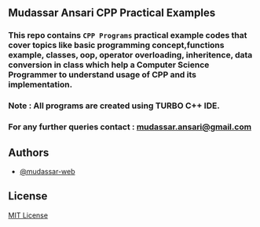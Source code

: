 ## Mudassar Ansari CPP Practical Examples

### This repo contains `CPP Programs` practical example codes that cover topics like basic programming concept,functions example, classes, oop, operator overloading, inheritence, data conversion in class which help a Computer Science Programmer to understand usage of CPP and its implementation.

### Note : All programs are created using TURBO C++ IDE.

### For any further queries contact : mudassar.ansari@gmail.com

## Authors

- [@mudassar-web](https://github.com/mudassar-web)

## License

[MIT License](LICENSE)
